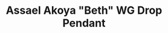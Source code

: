 ---
title: Assael Akoya "Beth" WG Drop Pendant
description: |
  Refined and feminine, the Beth Pendant is everyday elegance.
specs: |
  Single Akoya Cultured Pearl, 8.0 - 8.5mm, set in 18K White gold with 1 Diamond accent, .07 ctw.
images:
  - assael-akoya-beth-wg-drop-pendant.jpg
category: Akoya
order: 5
tags:
  - necklaces
---